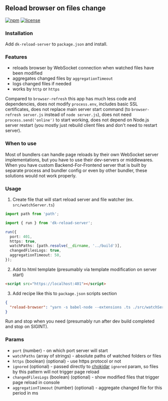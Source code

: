 ## Reload browser on files change

[![npm](https://img.shields.io/npm/v/dk-reload-server)](https://www.npmjs.com/package/dk-reload-server)
[![license](https://img.shields.io/npm/l/dk-reload-server)](https://github.com/dkazakov8/dk-framework/blob/master/packages/reload-server/LICENSE)

### Installation

Add `dk-reload-server` to `package.json` and install.

### Features
- reloads browser by WebSocket connection when watched files have been modified
- aggregates changed files by `aggregationTimeout`
- logs changed files if needed
- works by `http` or `https`

Compared to `browser-refresh` this app has much less code and dependencies, does not modify
`process.env`, includes basic SSL certificates, does not replace main server start command
(to `browser-refresh server.js` instead of `node server.js`), does not need `process.send('online')`
to start working, does not depend on Node.js server restart (you mostly just rebuild client files
and don't need to restart server).

### When to use

Most of bundlers can handle page reloads by their own WebSocket server implementations, but
you have to use their dev-servers or middlewares. When you have custom Backend-For-Frontend server
that is built by separate process and bundler config or even by other bundler, these solutions would
not work properly.

### Usage

1. Create file that will start reload server and file watcher (ex. `src/watchServer.ts`)

```typescript
import path from 'path';

import { run } from 'dk-reload-server';

run({
  port: 401,
  https: true,
  watchPaths: [path.resolve(__dirname, '../build')],
  changedFilesLogs: true,
  aggregationTimeout: 50,
});
```

2. Add to html template (presumably via template modification on server start)
```html
<script src="https://localhost:401"></script>
```

3. Add recipe like this to `package.json` scripts section
```json
{
  "reload-browser": "yarn -s babel-node --extensions .ts ./src/watchServer.ts"
}
```
Run and stop when you need (presumably run after dev build completed and stop on SIGINT).

### Params

- `port` (number) - on which port server will start
- `watchPaths` (array of strings) - absolute paths of watched folders or files
- `https` (boolean) (optional) - use https protocol or not
- `ignored` (optional) - passed directly to [chokidar](https://github.com/paulmillr/chokidar) `ignored` param, so 
files by this pattern will not trigger page reload
- `changedFilesLogs` (boolean) (optional) - show modified files that trigger page reload in console
- `aggregationTimeout` (number) (optional) - aggregate changed file for this period in ms